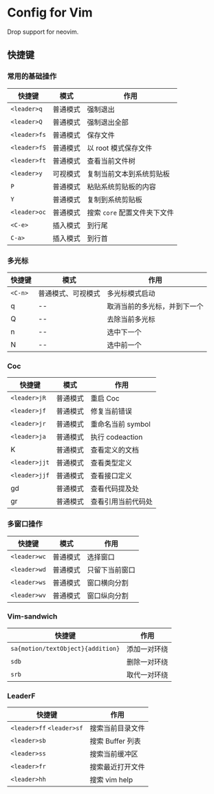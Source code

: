 # Config for Vim

Drop support for neovim.

## 快捷键

### 常用的基础操作

| 快捷键       | 模式     | 作用                         |
|--------------|----------|------------------------------|
| `<leader>q`  | 普通模式 | 强制退出                     |
| `<leader>Q`  | 普通模式 | 强制退出全部                 |
| `<leader>fs` | 普通模式 | 保存文件                     |
| `<leader>fS` | 普通模式 | 以 root 模式保存文件         |
| `<leader>ft` | 普通模式 | 查看当前文件树               |
| `<leader>y`  | 可视模式 | 复制当前文本到系统剪贴板     |
| `P`          | 普通模式 | 粘贴系统剪贴板的内容         |
| `Y`          | 普通模式 | 复制到系统剪贴板         |
| `<leader>oc` | 普通模式 | 搜索 `core` 配置文件夹下文件 |
| `<C-e>`      | 插入模式 | 到行尾                       |
| `C-a>`       | 插入模式 | 到行首                       |

### 多光标

| 快捷键  | 模式               | 作用                         |
| ------- | ------------------ | ---------------------------- |
| `<C-n>` | 普通模式、可视模式 | 多光标模式启动               |
| q       | --                 | 取消当前的多光标，并到下一个 |
| Q       | --                 | 去除当前多光标               |
| n       | --                 | 选中下一个                   |
| N       | --                 | 选中前一个                   |

### Coc

| 快捷键        | 模式     | 作用              |
| ------------- | -------- | ----------------- |
| `<leader>jR`  | 普通模式 | 重启 Coc          |
| `<leader>jf`  | 普通模式 | 修复当前错误      |
| `<leader>jr`  | 普通模式 | 重命名当前 symbol |
| `<leader>ja`  | 普通模式 | 执行 codeaction   |
| K             | 普通模式 | 查看定义的文档    |
| `<leader>jjt` | 普通模式 | 查看类型定义      |
| `<leader>jjf` | 普通模式 | 查看接口定义      |
| gd            | 普通模式 | 查看代码提及处    |
| gr            | 普通模式 | 查看引用当前代码处|

### 多窗口操作

| 快捷键       | 模式     | 作用             |
| ------------ | -------- | ---------------- |
| `<leader>wc` | 普通模式 | 选择窗口         |
| `<leader>wd` | 普通模式 | 只留下当前窗口   |
| `<leader>ws` | 普通模式 | 窗口横向分割     |
| `<leader>wv` | 普通模式 | 窗口纵向分割     |

### Vim-sandwich

| 快捷键                            | 作用         |
| --------------------------------- | ------------ |
| `sa{motion/textObject}{addition}` | 添加一对环绕 |
| `sdb`                             | 删除一对环绕 |
| `srb`                             | 取代一对环绕 |

### LeaderF

| 快捷键                    | 作用             |
|---------------------------|------------------|
| `<leader>ff` `<leader>sf` | 搜索当前目录文件 |
| `<leader>sb`              | 搜索 Buffer 列表 |
| `<leader>ss`              | 搜索当前缓冲区   |
| `<leader>fr`              | 搜索最近打开文件 |
| `<leader>hh`              | 搜索 vim help    |
